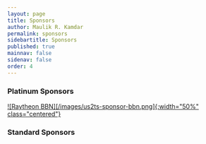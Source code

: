 ```yaml
---
layout: page
title: Sponsors
author: Maulik R. Kamdar
permalink: sponsors
sidebartitle: Sponsors
published: true
mainnav: false
sidenav: false
order: 4
---
```


### Platinum Sponsors

[![Raytheon BBN][/images/us2ts-sponsor-bbn.png]{:width="50%" class="centered"}](https://www.raytheon.com/ourcompany/bbn)

### Standard Sponsors